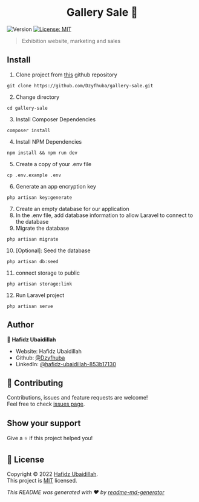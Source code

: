 <h1 align="center">Gallery Sale 👋</h1>
<p>
  <img alt="Version" src="https://img.shields.io/badge/version-v0.1-blue.svg?cacheSeconds=2592000" />
  <a href="https://github.com/Dzyfhuba/gallery-sale/blob/main/LICENSE" target="_blank">
    <img alt="License: MIT" src="https://img.shields.io/badge/License-MIT-yellow.svg" />
  </a>
</p>

> Exhibition website, marketing and sales

## Install

1. Clone project from [this](https://github.com/Dzyfhuba/gallery-sale.git) github repository
```shell
git clone https://github.com/Dzyfhuba/gallery-sale.git
```
2. Change directory
```shell
cd gallery-sale
```
3. Install Composer Dependencies
```shell
composer install
```
4. Install NPM Dependencies
```shell
npm install && npm run dev
```
5. Create a copy of your .env file
```shell
cp .env.example .env
```
6. Generate an app encryption key
```shell
php artisan key:generate
```
7. Create an empty database for our application
8. In the .env file, add database information to allow Laravel to connect to the database
9. Migrate the database
```shell
php artisan migrate
```
10. [Optional]: Seed the database
```shell
php artisan db:seed
```
11. connect storage to public
```shell
php artisan storage:link
```
12. Run Laravel project
```shell
php artisan serve
```

## Author

👤 **Hafidz Ubaidillah**

* Website: Hafidz Ubaidillah
* Github: [@Dzyfhuba](https://github.com/Dzyfhuba)
* LinkedIn: [@hafidz-ubaidillah-853b17130](https://linkedin.com/in/hafidz-ubaidillah-853b17130)

## 🤝 Contributing

Contributions, issues and feature requests are welcome!<br />Feel free to check [issues page](https://github.com/Dzyfhuba/gallery-sale/issues). 

## Show your support

Give a ⭐️ if this project helped you!

## 📝 License

Copyright © 2022 [Hafidz Ubaidillah](https://github.com/Dzyfhuba).<br />
This project is [MIT](https://github.com/Dzyfhuba/gallery-sale/blob/main/LICENSE) licensed.

_This README was generated with ❤️ by [readme-md-generator](https://github.com/kefranabg/readme-md-generator)_
